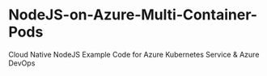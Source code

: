 # NodeJS-on-Azure-Multi-Container-Pods
Cloud Native NodeJS Example Code for Azure Kubernetes Service &amp; Azure DevOps

